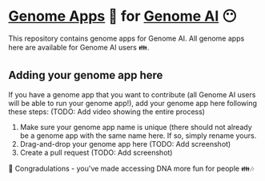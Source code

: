 # [Genome Apps](https://www.guardiome.com/apps-index/) :microscope: for [Genome AI](https://www.guardiome.com/ai-index/) :no_mouth:

This repository contains genome apps for Genome AI. All genome apps here are available for Genome AI users :family:.

## Adding your genome app here

If you have a genome app that you want to contribute (all Genome AI users will be able to run your genome app!), add your genome app here following these steps: (TODO: Add video showing the entire process)
1. Make sure your genome app name is unique (there should not already be a genome app with the same name here. If so, simply rename yours.
2. Drag-and-drop your genome app here (TODO: Add screenshot)
3. Create a pull request (TODO: Add screenshot)

:tada: Congradulations - you've made accessing DNA more fun for people :family::notes:
